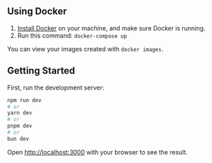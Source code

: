 ## Using Docker

1. [Install Docker](https://docs.docker.com/get-docker/) on your machine, and make sure Docker is running.
1. Run this command: `docker-compose up`

You can view your images created with `docker images`.

## Getting Started

First, run the development server:

```bash
npm run dev
# or
yarn dev
# or
pnpm dev
# or
bun dev
```

Open [http://localhost:3000](http://localhost:3000) with your browser to see the result.
